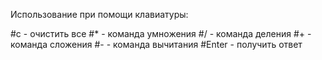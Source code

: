 Использование при помощи клавиатуры:

#c - очистить все
#* - команда умножения
#/ - команда деления
#+ - команда сложения
#- - команда вычитания
#Enter - получить ответ
